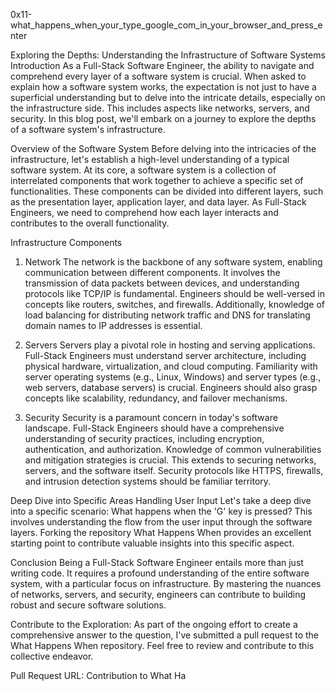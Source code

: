0x11-what_happens_when_your_type_google_com_in_your_browser_and_press_enter

Exploring the Depths: Understanding the Infrastructure of Software Systems
Introduction
As a Full-Stack Software Engineer, the ability to navigate and comprehend every layer of a software system is crucial. When asked to explain how a software system works, the expectation is not just to have a superficial understanding but to delve into the intricate details, especially on the infrastructure side. This includes aspects like networks, servers, and security. In this blog post, we'll embark on a journey to explore the depths of a software system's infrastructure.

Overview of the Software System
Before delving into the intricacies of the infrastructure, let's establish a high-level understanding of a typical software system. At its core, a software system is a collection of interrelated components that work together to achieve a specific set of functionalities. These components can be divided into different layers, such as the presentation layer, application layer, and data layer. As Full-Stack Engineers, we need to comprehend how each layer interacts and contributes to the overall functionality.

Infrastructure Components

1. Network
   The network is the backbone of any software system, enabling communication between different components. It involves the transmission of data packets between devices, and understanding protocols like TCP/IP is fundamental. Engineers should be well-versed in concepts like routers, switches, and firewalls. Additionally, knowledge of load balancing for distributing network traffic and DNS for translating domain names to IP addresses is essential.

2. Servers
   Servers play a pivotal role in hosting and serving applications. Full-Stack Engineers must understand server architecture, including physical hardware, virtualization, and cloud computing. Familiarity with server operating systems (e.g., Linux, Windows) and server types (e.g., web servers, database servers) is crucial. Engineers should also grasp concepts like scalability, redundancy, and failover mechanisms.

3. Security
   Security is a paramount concern in today's software landscape. Full-Stack Engineers should have a comprehensive understanding of security practices, including encryption, authentication, and authorization. Knowledge of common vulnerabilities and mitigation strategies is crucial. This extends to securing networks, servers, and the software itself. Security protocols like HTTPS, firewalls, and intrusion detection systems should be familiar territory.

Deep Dive into Specific Areas
Handling User Input
Let's take a deep dive into a specific scenario: What happens when the 'G' key is pressed? This involves understanding the flow from the user input through the software layers. Forking the repository What Happens When provides an excellent starting point to contribute valuable insights into this specific aspect.

Conclusion
Being a Full-Stack Software Engineer entails more than just writing code. It requires a profound understanding of the entire software system, with a particular focus on infrastructure. By mastering the nuances of networks, servers, and security, engineers can contribute to building robust and secure software solutions.

Contribute to the Exploration: As part of the ongoing effort to create a comprehensive answer to the question, I've submitted a pull request to the What Happens When repository. Feel free to review and contribute to this collective endeavor.

Pull Request URL: Contribution to What Ha
